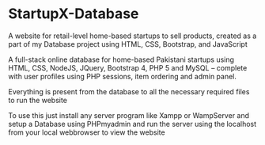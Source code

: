 # StartupX-Database
A website for retail-level home-based startups to sell products, created as a part of my Database project using HTML, CSS, Bootstrap, and JavaScript

A full-stack online database for home-based Pakistani startups using HTML, CSS,
NodeJS, JQuery, Bootstrap 4, PHP 5 and MySQL – complete with user profiles
using PHP sessions, item ordering and admin panel.

Everything is present from the database to all the necessary required files to run the website

To use this just install any server program like Xampp or WampServer and setup a Database using PHPmyadmin and run the server using 
the localhost from your local webbrowser to view the website
